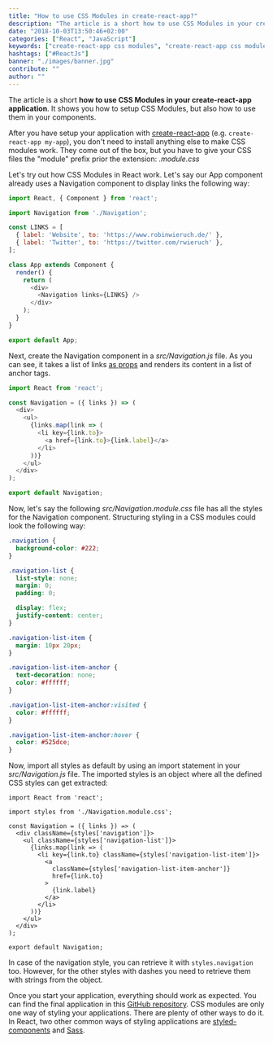 ```yaml
---
title: "How to use CSS Modules in create-react-app?"
description: "The article is a short how to use CSS Modules in your create-react-app application. It shows you how to setup CSS Modules, but also how to use it in your components ..."
date: "2018-10-03T13:50:46+02:00"
categories: ["React", "JavaScript"]
keywords: ["create-react-app css modules", "create-react-app css modules without eject"]
hashtags: ["#ReactJs"]
banner: "./images/banner.jpg"
contribute: ""
author: ""
---
```


<Sponsorship />

The article is a short **how to use CSS Modules in your create-react-app application**. It shows you how to setup CSS Modules, but also how to use them in your components.

After you have setup your application with [create-react-app](https://github.com/facebook/create-react-app) (e.g. `create-react-app my-app`), you don't need to install anything else to make CSS modules work. They come out of the box, but you have to give your CSS files the "module" prefix prior the extension: *.module.css*

Let's try out how CSS Modules in React work. Let's say our App component already uses a Navigation component to display links the following way:

```javascript
import React, { Component } from 'react';

import Navigation from './Navigation';

const LINKS = [
  { label: 'Website', to: 'https://www.robinwieruch.de/' },
  { label: 'Twitter', to: 'https://twitter.com/rwieruch' },
];

class App extends Component {
  render() {
    return (
      <div>
        <Navigation links={LINKS} />
      </div>
    );
  }
}

export default App;
```

Next, create the Navigation component in a *src/Navigation.js* file. As you can see, it takes a list of links [as props](https://www.robinwieruch.de/react-pass-props-to-component/) and renders its content in a list of anchor tags.

```javascript
import React from 'react';

const Navigation = ({ links }) => (
  <div>
    <ul>
      {links.map(link => (
        <li key={link.to}>
          <a href={link.to}>{link.label}</a>
        </li>
      ))}
    </ul>
  </div>
);

export default Navigation;
```

Now, let's say the following *src/Navigation.module.css* file has all the styles for the Navigation component. Structuring styling in a CSS modules could look the following way:

```css
.navigation {
  background-color: #222;
}

.navigation-list {
  list-style: none;
  margin: 0;
  padding: 0;

  display: flex;
  justify-content: center;
}

.navigation-list-item {
  margin: 10px 20px;
}

.navigation-list-item-anchor {
  text-decoration: none;
  color: #ffffff;
}

.navigation-list-item-anchor:visited {
  color: #ffffff;
}

.navigation-list-item-anchor:hover {
  color: #525dce;
}
```

Now, import all styles as default by using an import statement in your *src/Navigation.js* file. The imported styles is an object where all the defined CSS styles can get extracted:

```javascript{3,6,7,9,11}
import React from 'react';

import styles from './Navigation.module.css';

const Navigation = ({ links }) => (
  <div className={styles['navigation']}>
    <ul className={styles['navigation-list']}>
      {links.map(link => (
        <li key={link.to} className={styles['navigation-list-item']}>
          <a
            className={styles['navigation-list-item-anchor']}
            href={link.to}
          >
            {link.label}
          </a>
        </li>
      ))}
    </ul>
  </div>
);

export default Navigation;
```

In case of the navigation style, you can retrieve it with `styles.navigation` too. However, for the other styles with dashes you need to retrieve them with strings from the object.

Once you start your application, everything should work as expected. You can find the final application in this [GitHub repository](https://github.com/the-road-to-learn-react/create-react-app-with-css-modules). CSS modules are only one way of styling your applications. There are plenty of other ways to do it. In React, two other common ways of styling applications are [styled-components](https://github.com/the-road-to-learn-react/react-styled-components-example) and [Sass](https://www.robinwieruch.de/create-react-app-with-sass-support).

